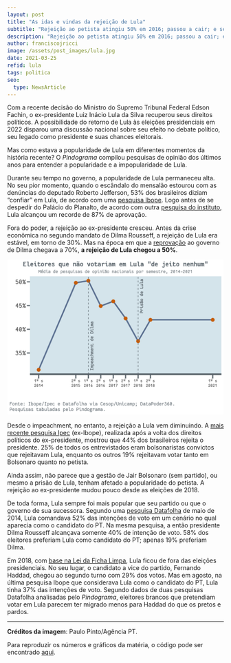 ```yaml
---
layout: post
title: "As idas e vindas da rejeição de Lula"
subtitle: "Rejeição ao petista atingiu 50% em 2016; passou a cair; e se mantém em 42% desde as eleições de 2018"
description: "Rejeição ao petista atingiu 50% em 2016; passou a cair; e se mantém em 42% desde as eleições de 2018"
author: franciscojricci
image: /assets/post_images/lula.jpg
date: 2021-03-25
refid: lula
tags: politica
seo:
  type: NewsArticle
---
```


<p>Com a recente decisão do Ministro do Supremo Tribunal Federal Edson Fachin, o ex-presidente Luiz Inácio Lula da Silva recuperou seus direitos políticos. A possibilidade do retorno de Lula às eleições presidenciais em 2022 disparou uma discussão nacional sobre seu efeito no debate político, seu legado como presidente e suas chances eleitorais.</p>
<p>Mas como estava a popularidade de Lula em diferentes momentos da história recente? O <em>Pindograma</em> compilou pesquisas de opinião dos últimos anos para entender a popularidade e a impopularidade de Lula.</p>
<p>Durante seu tempo no governo, a popularidade de Lula permaneceu alta. No seu pior momento, quando o escândalo do mensalão estourou com as denúncias do deputado Roberto Jefferson, 53% dos brasileiros diziam “confiar” em Lula, de acordo com uma <a href="https://www1.folha.uol.com.br/fsp/brasil/fc2007200517.htm">pesquisa Ibope</a>. Logo antes de se despedir do Palácio do Planalto, de acordo com outra <a href="http://g1.globo.com/politica/noticia/2010/12/popularidade-de-lula-bate-recorde-e-chega-87-diz-ibope.html">pesquisa do instituto</a>, Lula alcançou um recorde de 87% de aprovação.</p>
<p>Fora do poder, a rejeição ao ex-presidente cresceu. Antes da crise econômica no segundo mandato de Dilma Rousseff, a rejeição de Lula era estável, em torno de 30%. Mas na época em que a <a href="http://g1.globo.com/politica/noticia/2015/12/governo-dilma-tem-aprovacao-de-9-e-reprovacao-de-70-diz-ibope.html">reprovação</a> ao governo de Dilma chegava a 70%, <strong>a rejeição de Lula chegou a 50%</strong>.</p>
<p><img src="/assets/post_images/Lula_files/figure-html/unnamed-chunk-1-1.png" width="672" /></p>
<p>Desde o impeachment, no entanto, a rejeição a Lula vem diminuindo. A <a href="https://piaui.folha.uol.com.br/variavel-lula-x-variante-bolsonaro/">mais recente pesquisa Ipec</a> (ex-Ibope), realizada após a volta dos direitos políticos do ex-presidente, mostrou que 44% dos brasileiros rejeita o presidente. 25% de todos os entrevistados eram bolsonaristas convictos que rejeitavam Lula, enquanto os outros 19% rejeitavam votar tanto em Bolsonaro quanto no petista.</p>
<p>Ainda assim, não parece que a gestão de Jair Bolsonaro (sem partido), ou mesmo a prisão de Lula, tenham afetado a popularidade do petista. A rejeição ao ex-presidente mudou pouco desde as eleições de 2018.</p>
<p>De toda forma, Lula sempre foi mais popular que seu partido ou que o governo de sua sucessora. Segundo uma <a href="https://www.cesop.unicamp.br/por/banco_de_dados/v/3599">pesquisa Datafolha</a> de maio de 2014, Lula comandava 52% das intenções de voto em um cenário no qual aparecia como o candidato do PT. Na mesma pesquisa, a então presidente Dilma Rousseff alcançava somente 40% de intenção de voto. 58% dos eleitores preferiam Lula como candidato do PT; apenas 19% preferiam Dilma.</p>
<p>Em 2018, com <a href="https://g1.globo.com/politica/eleicoes/2018/noticia/2018/08/31/maioria-dos-ministros-do-tse-vota-pela-rejeicao-da-candidatura-de-lula.ghtml">base na Lei da Ficha Limpa</a>, Lula ficou de fora das eleições presidenciais. No seu lugar, o candidato a vice do partido, Fernando Haddad, chegou ao segundo turno com 29% dos votos. Mas em agosto, na última pesquisa Ibope que considerava Lula como o candidato do PT, Lula tinha 37% das intenções de voto. Segundo dados de duas pesquisas Datafolha analisadas pelo <em>Pindograma</em>, eleitores brancos que pretendiam votar em Lula parecem ter migrado menos para Haddad do que os pretos e pardos.</p>
<hr style="width: 100%;" />
<p><strong>Créditos da imagem</strong>: Paulo Pinto/Agência PT.</p>
<p>Para reproduzir os números e gráficos da matéria, o código pode ser encontrado <a href="https://github.com/pindograma/materias/blob/master/2021-03-24-lula/Lula.Rmd">aqui</a>.</p>
